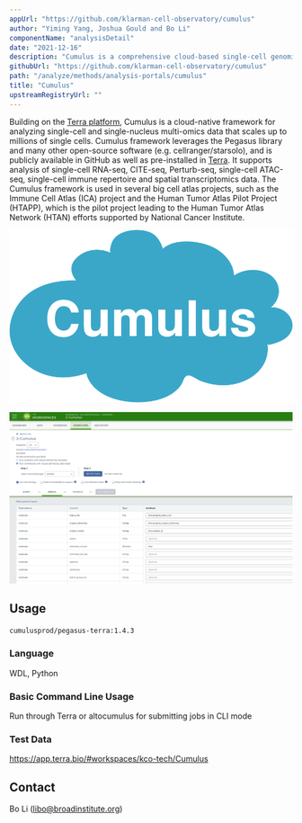 ```yaml
---
appUrl: "https://github.com/klarman-cell-observatory/cumulus"
author: "Yiming Yang, Joshua Gould and Bo Li"
componentName: "analysisDetail"
date: "2021-12-16"
description: "Cumulus is a comprehensive cloud-based single-cell genomics and spatial transcriptomics analysis framework."
githubUrl: "https://github.com/klarman-cell-observatory/cumulus"
path: "/analyze/methods/analysis-portals/cumulus"
title: "Cumulus"
upstreamRegistryUrl: ""
---
```


Building on the [Terra platform](https://terra.bio/), Cumulus is a cloud-native framework for analyzing single-cell and single-nucleus multi-omics data that scales up to millions of single cells. Cumulus framework leverages the Pegasus library and many other open-source software (e.g. cellranger/starsolo), and is publicly available in GitHub as well as pre-installed in [Terra](https://app.terra.bio/#workspaces/kco-tech/Cumulus). It supports analysis of single-cell RNA-seq, CITE-seq, Perturb-seq, single-cell ATAC-seq, single-cell immune repertoire and spatial transcriptomics data. The Cumulus framework is used in several big cell atlas projects, such as the Immune Cell Atlas (ICA) project and the Human Tumor Atlas Pilot Project (HTAPP), which is the pilot project leading to the Human Tumor Atlas Network (HTAN) efforts supported by National Cancer Institute.

<figure-styles shadowless=true>

![Cumulus](../../_images/methods/cumulus.png)

</figure-styles>

![Cumulus in Terra](../../_images/methods/cumulus-in-terra.png)

## Usage

```cumulusprod/pegasus-terra:1.4.3```

### Language

WDL, Python

### Basic Command Line Usage

Run through Terra or altocumulus for submitting jobs in CLI mode

### Test Data

<https://app.terra.bio/#workspaces/kco-tech/Cumulus>

## Contact

Bo Li ([libo@broadinstitute.org](mailto:libo@broadinstitute.org))
